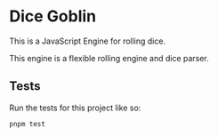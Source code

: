 # Dice Goblin

This is a JavaScript Engine for rolling dice.

This engine is a flexible rolling engine and dice parser.

## Tests

Run the tests for this project like so:

```shell
pnpm test
```
